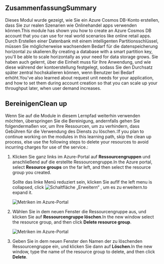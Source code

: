 ## <a name="summary"></a><span data-ttu-id="bceb6-101">Zusammenfassung</span><span class="sxs-lookup"><span data-stu-id="bceb6-101">Summary</span></span>

<span data-ttu-id="bceb6-102">Dieses Modul wurde gezeigt, wie Sie ein Azure Cosmos DB-Konto erstellen, dass Sie zur realen Szenarien wie Onlinehandel apps verwenden können.</span><span class="sxs-lookup"><span data-stu-id="bceb6-102">This module has shown you how to create an Azure Cosmos DB account that you can use for real world scenarios like online retail apps.</span></span> <span data-ttu-id="bceb6-103">Durch Erstellen einer Datenbank mit einem intelligenten Partitionsschlüssel, müssen Sie möglicherweise wachsendem Bedarf für die datenspeicherung horizontal zu skalieren.</span><span class="sxs-lookup"><span data-stu-id="bceb6-103">By creating a database with a smart partition key, you'll be able to scale horizontally as your need for data storage grows.</span></span> <span data-ttu-id="bceb6-104">Sie haben auch gelernt, über die Einheit muss für Ihre Anwendung, und wie diese während der kontoerstellung festgelegt, sodass Sie den Durchsatz später zentral hochskalieren können, wenn Benutzer bei Bedarf erhöht.</span><span class="sxs-lookup"><span data-stu-id="bceb6-104">You've also learned about request unit needs for your application, and how to set them during account creation so that you can scale up your throughput later, when user demand increases.</span></span>

## <a name="clean-up"></a><span data-ttu-id="bceb6-105">Bereinigen</span><span class="sxs-lookup"><span data-stu-id="bceb6-105">Clean up</span></span>

<span data-ttu-id="bceb6-106">Wenn Sie auf die Module in diesem Lernpfad weiterhin verwenden möchten, überspringen Sie die Bereinigung, andernfalls gehen Sie folgendermaßen vor, um Ihre Ressourcen, um zu verhindern, dass Gebühren für die Verwendung des Diensts zu löschen.:</span><span class="sxs-lookup"><span data-stu-id="bceb6-106">If you plan to continue working on the modules in this learning path, skip the clean up process, else use the following steps to delete your resources to avoid incurring charges for use of the service.:</span></span>

1. <span data-ttu-id="bceb6-107">Klicken Sie ganz links im Azure-Portal auf **Ressourcengruppen** und anschließend auf die erstellte Ressourcengruppe.</span><span class="sxs-lookup"><span data-stu-id="bceb6-107">In the Azure portal, select **Resource groups** on the far left, and then select the resource group you created.</span></span>  

    <span data-ttu-id="bceb6-108">Sollte das linke Menü reduziert sein, klicken Sie auf</span><span class="sxs-lookup"><span data-stu-id="bceb6-108">If the left menu is collapsed, click</span></span> ![Schaltfläche „Erweitern“](../media/5-create-a-database-and-collection/expand.png) <span data-ttu-id="bceb6-110">, um es zu erweitern.</span><span class="sxs-lookup"><span data-stu-id="bceb6-110">to expand it.</span></span>

   ![Metriken im Azure-Portal](../media/5-create-a-database-and-collection/delete-resources-select.png)

2. <span data-ttu-id="bceb6-112">Wählen Sie in dem neuen Fenster die Ressourcengruppe aus, und klicken Sie auf **Ressourcengruppe löschen**.</span><span class="sxs-lookup"><span data-stu-id="bceb6-112">In the new window select the resource group, and then click **Delete resource group**.</span></span>

   ![Metriken im Azure-Portal](../media/5-create-a-database-and-collection/delete-resources.png)

3. <span data-ttu-id="bceb6-114">Geben Sie in dem neuen Fenster den Namen der zu löschenden Ressourcengruppe ein, und klicken Sie dann auf **Löschen**.</span><span class="sxs-lookup"><span data-stu-id="bceb6-114">In the new window, type the name of the resource group to delete, and then click **Delete**.</span></span>

